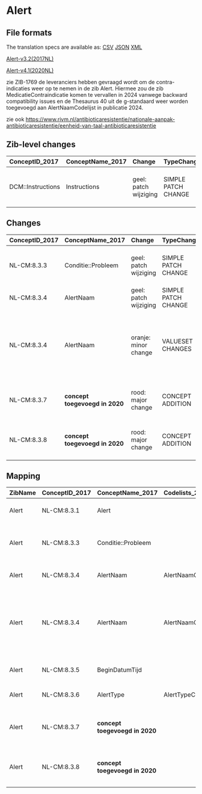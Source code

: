 # Alert
## File formats

The translation specs are available as: 
[CSV](../csv/Alert.csv) [JSON](../json/Alert.json) [XML](../xml/Alert.xml)



[Alert-v3.2(2017NL)](https://zibs.nl/wiki/Alert-v3.2(2017NL))

[Alert-v4.1(2020NL)](https://zibs.nl/wiki/Alert-v4.1(2020NL))



zie ZIB-1769 de leveranciers hebben gevraagd wordt om de contra-indicaties weer op te nemen in de zib Alert. Hiermee zou de zib MedicatieContraindicatie komen te vervallen in 2024 vanwege backward compatibility issues en de Thesaurus 40 uit de g-standaard weer worden toegevoegd aan AlertNaamCodelijst in publicatie 2024.

zie ook https://www.rivm.nl/antibioticaresistentie/nationale-aanpak-antibioticaresistentie/eenheid-van-taal-antibioticaresistentie

## Zib-level changes

| ConceptID_2017    | ConceptName_2017   | Change                | TypeChange          | Omschrijving                                                                                   |
|:------------------|:-------------------|:----------------------|:--------------------|:-----------------------------------------------------------------------------------------------|
| DCM::Instructions | Instructions       | geel: patch wijziging | SIMPLE PATCH CHANGE | Tekstueel en in voorbeelden aanpassen zib Alert vanwege de nieuwe zib MedicatieContraindicatie |

## Changes

| ConceptID_2017   | ConceptName_2017               | Change                | TypeChange          | Impact_heen   | TRANSLATIE_spec_heen                  | Impact_terug   | TRANSLATIE_spec_terug                                                                                             | Omschrijving                                                                                                                                   |
|:-----------------|:-------------------------------|:----------------------|:--------------------|:--------------|:--------------------------------------|:---------------|:------------------------------------------------------------------------------------------------------------------|:-----------------------------------------------------------------------------------------------------------------------------------------------|
| NL-CM:8.3.3      | Conditie::Probleem             | geel: patch wijziging | SIMPLE PATCH CHANGE | Low           |                                       | Low            |                                                                                                                   | Tekstueel en in voorbeelden aanpassen zib Alert vanwege de nieuwe zib MedicatieContraindicatie                                                 |
| NL-CM:8.3.4      | AlertNaam                      | geel: patch wijziging | SIMPLE PATCH CHANGE | Low           |                                       | Low            |                                                                                                                   | Typo in de definite van alertnaam (vastgelegd) is aangepast                                                                                    |
| NL-CM:8.3.4      | AlertNaam                      | oranje: minor change  | VALUESET CHANGES    | Low           | valuesets 2017 -> valueset 2020 regel | Medium         | valuesets 2017 <- valueset 2020 regel                                                                             | De vanuit het programma antibioticaresistentie (ABR) aangeleverde lijst met 7 BMRO groepen zijn toegevoegd/aangepast in de AlertNaamCodelijst. |
| NL-CM:8.3.7      | **concept toegevoegd in 2020** | rood: major change    | CONCEPT ADDITION    | Low           |                                       | High           | IF [blank]source->target ELSE [toon en stuur de inhoud van dit data item als vrije tekst naar een 2017 ontvanger] | Element is toegevoegd aan het rootconcept                                                                                                      |
| NL-CM:8.3.8      | **concept toegevoegd in 2020** | rood: major change    | CONCEPT ADDITION    | Low           |                                       | High           | IF [blank]source->target ELSE [toon en stuur de inhoud van dit data item als vrije tekst naar een 2017 ontvanger] | Toevoegen EindDatum bij zibs die ook BeginDatum kennen                                                                                         |

## Mapping

| ZibName   | ConceptID_2017   | ConceptName_2017               | Codelists_2017     | Change                  | ConceptID_2020   | ConceptName_2020   | Codelists_2020     | Bits              | Omschrijving                                                                                                                                   | TypeChange          | Impact_heen   | TRANSLATIE_spec_heen                  | Impact_terug   | TRANSLATIE_spec_terug                                                                                             |
|:----------|:-----------------|:-------------------------------|:-------------------|:------------------------|:-----------------|:-------------------|:-------------------|:------------------|:-----------------------------------------------------------------------------------------------------------------------------------------------|:--------------------|:--------------|:--------------------------------------|:---------------|:------------------------------------------------------------------------------------------------------------------|
| Alert     | NL-CM:8.3.1      | Alert                          |                    | groen: geen wijzigingen | NL-CM:8.3.1      | Alert              |                    |                   |                                                                                                                                                |                     |               |                                       |                |                                                                                                                   |
| Alert     | NL-CM:8.3.3      | Conditie::Probleem             |                    | geel: patch wijziging   | NL-CM:8.3.3      | Conditie::Probleem |                    | ZIB-1209          | Tekstueel en in voorbeelden aanpassen zib Alert vanwege de nieuwe zib MedicatieContraindicatie                                                 | SIMPLE PATCH CHANGE | Low           |                                       | Low            |                                                                                                                   |
| Alert     | NL-CM:8.3.4      | AlertNaam                      | AlertNaamCodelijst | geel: patch wijziging   | NL-CM:8.3.4      | AlertNaam          | AlertNaamCodelijst | ZIB-905           | Typo in de definite van alertnaam (vastgelegd) is aangepast                                                                                    | SIMPLE PATCH CHANGE | Low           |                                       | Low            |                                                                                                                   |
| Alert     | NL-CM:8.3.4      | AlertNaam                      | AlertNaamCodelijst | oranje: minor change    | NL-CM:8.3.4      | AlertNaam          | AlertNaamCodelijst | ZIB-905 ; ZIB-813 | De vanuit het programma antibioticaresistentie (ABR) aangeleverde lijst met 7 BMRO groepen zijn toegevoegd/aangepast in de AlertNaamCodelijst. | VALUESET CHANGES    | Low           | valuesets 2017 -> valueset 2020 regel | Medium         | valuesets 2017 <- valueset 2020 regel                                                                             |
| Alert     | NL-CM:8.3.5      | BeginDatumTijd                 |                    | groen: geen wijzigingen | NL-CM:8.3.5      | BeginDatumTijd     |                    |                   |                                                                                                                                                |                     |               |                                       |                |                                                                                                                   |
| Alert     | NL-CM:8.3.6      | AlertType                      | AlertTypeCodelijst | groen: geen wijzigingen | NL-CM:8.3.6      | AlertType          | AlertTypeCodelijst |                   |                                                                                                                                                |                     |               |                                       |                |                                                                                                                   |
| Alert     | NL-CM:8.3.7      | **concept toegevoegd in 2020** |                    | rood: major change      | NL-CM:8.3.7      | Toelichting        |                    | ZIB-682           | Element is toegevoegd aan het rootconcept                                                                                                      | CONCEPT ADDITION    | Low           |                                       | High           | IF [blank]source->target ELSE [toon en stuur de inhoud van dit data item als vrije tekst naar een 2017 ontvanger] |
| Alert     | NL-CM:8.3.8      | **concept toegevoegd in 2020** |                    | rood: major change      | NL-CM:8.3.8      | EindDatumTijd      |                    | ZIB-526           | Toevoegen EindDatum bij zibs die ook BeginDatum kennen                                                                                         | CONCEPT ADDITION    | Low           |                                       | High           | IF [blank]source->target ELSE [toon en stuur de inhoud van dit data item als vrije tekst naar een 2017 ontvanger] |


